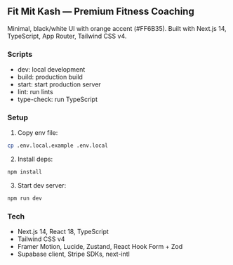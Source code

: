 ## Fit Mit Kash — Premium Fitness Coaching

Minimal, black/white UI with orange accent (#FF6B35). Built with Next.js 14, TypeScript, App Router, Tailwind CSS v4.

### Scripts
- dev: local development
- build: production build
- start: start production server
- lint: run lints
- type-check: run TypeScript

### Setup
1) Copy env file:
```bash
cp .env.local.example .env.local
```
2) Install deps:
```bash
npm install
```
3) Start dev server:
```bash
npm run dev
```

### Tech
- Next.js 14, React 18, TypeScript
- Tailwind CSS v4
- Framer Motion, Lucide, Zustand, React Hook Form + Zod
- Supabase client, Stripe SDKs, next-intl
